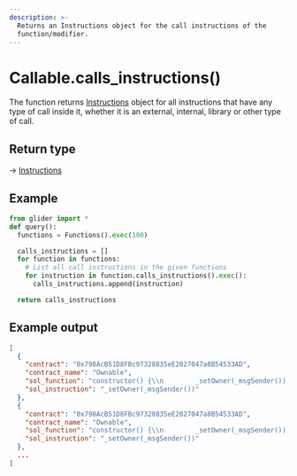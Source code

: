 ```yaml
---
description: >-
  Returns an Instructions object for the call instructions of the
  function/modifier.
---
```


# Callable.calls\_instructions()

The function returns [Instructions](../instructions/) object for all instructions that have any type of call inside it, whether it is an external, internal, library or other type of call.

## Return type

→ [Instructions](../instructions/)

## Example

```python
from glider import *
def query():
  functions = Functions().exec(100)

  calls_instructions = []
  for function in functions:
    # List all call instructions in the given functions
    for instruction in function.calls_instructions().exec():
      calls_instructions.append(instruction)

  return calls_instructions
```

## Example output

```json
[
  {
    "contract": "0x798AcB51D8FBc97328835eE2027047a8B54533AD",
    "contract_name": "Ownable",
    "sol_function": "constructor() {\\n        _setOwner(_msgSender());\\n    }",
    "sol_instruction": "_setOwner(_msgSender())"
  },
  {
    "contract": "0x798AcB51D8FBc97328835eE2027047a8B54533AD",
    "contract_name": "Ownable",
    "sol_function": "constructor() {\\n        _setOwner(_msgSender());\\n    }",
    "sol_instruction": "_setOwner(_msgSender())"
  },
  ...
]
```
